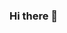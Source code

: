 ### Hi there 👋

<!--
**Zk408DevLoper/Zk408Devloper** is a ✨ _special_ ✨ repository because its `README.md` (this file) appears on your GitHub profile.

Here are some ideas to get you started:

- 🔭 I’m currently working on ...
- 🌱 I’m currently learning ...
- 👯 I’m looking to collaborate on ...
- 🤔 I’m looking for help with ...
- 💬 Ask me about PHP Well i dont really know php 100% i just know 15% But You Can Ask me😊
- 📫 How to reach me: ...
- 😄 Pronouns: ...
- ⚡ Fun fact: ...
-->

